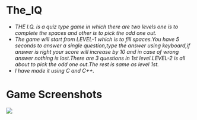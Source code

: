 # The_IQ
- _THE I.Q. is a quiz type game in which there are two levels one is to complete the spaces and other is to pick the odd one out._
- _The game will start from LEVEL-1 which is to fill spaces.You have 5 seconds to answer a single question,type the answer using keyboard,if answer is right your score will increase by 10 and in case of wrong answer nothing is lost.There are 3 questions in 1st level.LEVEL-2 is all about to pick the odd one out.The rest is same as level 1st._
- _I have made it using C and C++._
# Game Screenshots
![](images/Game%20Images/Level1.png)
